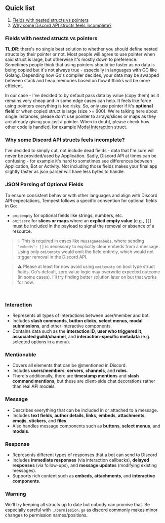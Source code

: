 ## Quick list
1. [Fields with nested structs vs pointers](#fields-with-nested-structs-vs-pointers)
2. [Why some Discord API structs feels incomplete?](#why-some-discord-api-structs-feels-incomplete)

### Fields with nested structs vs pointers
**TL;DR**: there's no single best solution to whether you should define nested structs by their pointer or not. Most people will agree to use pointer when said struct is large, but otherwise it's mostly down to preference. Sometimes people think that using pointers should be faster as no data is being copied but it's not always true - especially in languages with GC like Golang. Depending how Go's compiler decides, your data may be swapped between stack and heap memories based on how it thinks will be more efficient.

In our case - I've decided to by default pass data by value (copy them) as it remains very cheap and in some edge cases can help. It feels like force using pointers everything is too risky. So, only use pointer if it's **optional field** or when copied struct is large (size >= 600). We're talking here about single instances, please don't use pointer to arrays/slices or maps as they are already giving you just a pointer. When in doubt, please check how other code is handled, for example [Modal Interaction](https://github.com/amatsagu/qord/blob/de02d0ad11bde79058019ac818ffdfda6afad0e2/interaction.go#L62) struct.

### Why some Discord API structs feels incomplete?
I've decided to simply cut, not include dead fields - data that I'm sure will never be provided/used by Application. Sadly, Discord API at times can be confusing - for example it's hard to sometimes see differences between Application, Bot or Activity. Not including those fields makes your final app slightly faster as json parser will have less bytes to handle.


### JSON Parsing of Optional Fields
To ensure consistent behavior with other languages and align with Discord API expectations, Tempest follows a specific convention for optional fields in Go:
- `omitempty` for optional fields like strings, numbers, etc.
- `omitzero` for **slices or maps** where an **explicit empty value** (e.g., `[]`) must be included in the payload to signal the removal or absence of a resource.

> 💡 This is required in cases like `Message#embeds`, where sending `"embeds": []` is necessary to explicitly clear embeds from a message. Using only `omitempty` would omit the field entirely, which would not trigger removal in the Discord API.

> ⚠️ Please at least for now avoid using `omitempty` on bool type struct fields. Go's default, zero value logic may overwrite expected outcome (in some cases). I'll try finding better solution later on but that works for now.

<br>

### Interaction
- Represents all types of interactions between user/member and bot.
- Includes **slash commands**, **button clicks**, **select menus**, **modal submissions**, and other interactive components.
- Contains data such as the **interaction ID**, **user who triggered it**, **associated guild/channel**, and **interaction-specific metadata** (e.g. selected options in a menu).

### Mentionable
- Covers all elements that can be @mentioned in Discord.
- Includes **users/members**, **servers**, **channels**, and **roles**.
- There's additionally, there are **timestamp mentions** and **slash command mentions**, but these are client-side chat decorations rather than real API models.

### Message
- Describes everything that can be included in or attached to a message.
- Includes **text fields**, **author details**, **links**, **embeds**, **attachments**, **emojis**, **stickers**, and **files**.
- Also handles message components such as **buttons**, **select menus**, and **modals**.

### Response
- Represents different types of responses that a bot can send to Discord
- Includes **immediate responses** (via interaction callbacks), **delayed responses** (via follow-ups), and **message updates** (modifying existing messages).
- Supports rich content such as **embeds**, **attachments**, and **interactive components**.

### Warning
We'll try keeping all structs up to date but nobody can promise that. Be especially careful with `./permission.go` as discord commonly makes minor changes to permission names/positions.